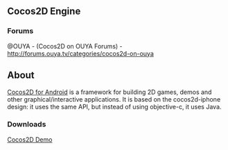 ## Cocos2D Engine

### Forums

@OUYA - (Cocos2D on OUYA Forums) - http://forums.ouya.tv/categories/cocos2d-on-ouya<br/>

## About

[Cocos2D for Android](https://code.google.com/p/cocos2d-android/) is a framework for building 2D games, demos and other graphical/interactive applications. It is based on the cocos2d-iphone design: it uses the same API, but instead of using objective-c, it uses Java. 

### Downloads

[Cocos2D Demo](https://code.google.com/p/cocos2d-android/downloads/list)
